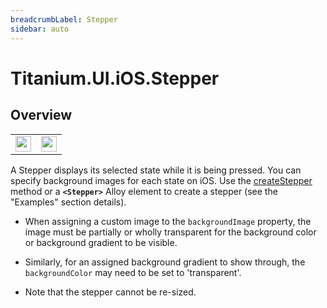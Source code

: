 ```yaml
---
breadcrumbLabel: Stepper
sidebar: auto
---
```


# Titanium.UI.iOS.Stepper

<ProxySummary/>

## Overview

<table id="iOS Stepper">
  <tr>
    <td><img src="images/stepper/stepper.png" height="25" /></td>
    <td><img src="images/stepper/stepper_custom.png" height="25" /></td>
  </tr>
</table>

A Stepper displays its selected state while it is being pressed.
You can specify background images for each state on iOS.
Use the [createStepper](Titanium.UI.iOS.createStepper) method or a **`<Stepper>`** Alloy element to create a stepper
(see the "Examples" section details).

* When assigning a custom image to the `backgroundImage` property, the image must be
partially or wholly transparent for the background color or background gradient to be visible.
* Similarly, for an assigned background gradient to show through, the `backgroundColor` may need to be
set to 'transparent'.

* Note that the stepper cannot be re-sized.

<ApiDocs/>
